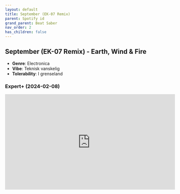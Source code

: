 ```yaml
---
layout: default
title: September (EK-07 Remix)
parent: Spotify id
grand_parent: Beat Saber
nav_order: 2
has_children: false
---
```


## September (EK-07 Remix) - Earth, Wind & Fire
- **Genre**: Electronica
- **Vibe**: Teknisk vanskelig
- **Tolerability**: I grenseland


### Expert+ (2024-02-08)

<iframe width="560" height="315" src="https://www.youtube.com/embed/3jP84U9VE9Y?si=kK4lrMARYXlzzrIM" title="YouTube video player" frameborder="0" allow="accelerometer; autoplay; clipboard-write; encrypted-media; gyroscope; picture-in-picture; web-share" allowfullscreen></iframe>

